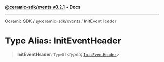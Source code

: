 [**@ceramic-sdk/events v0.2.1**](../README.md) • **Docs**

***

[Ceramic SDK](../../../README.md) / [@ceramic-sdk/events](../README.md) / InitEventHeader

# Type Alias: InitEventHeader

> **InitEventHeader**: `TypeOf`\<*typeof* [`InitEventHeader`](../variables/InitEventHeader.md)\>
